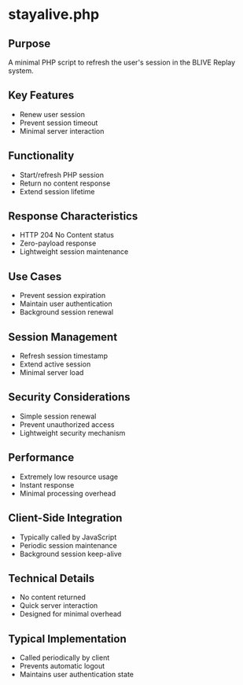 # stayalive.php

## Purpose
A minimal PHP script to refresh the user's session in the BLIVE Replay system.

## Key Features
- Renew user session
- Prevent session timeout
- Minimal server interaction

## Functionality
- Start/refresh PHP session
- Return no content response
- Extend session lifetime

## Response Characteristics
- HTTP 204 No Content status
- Zero-payload response
- Lightweight session maintenance

## Use Cases
- Prevent session expiration
- Maintain user authentication
- Background session renewal

## Session Management
- Refresh session timestamp
- Extend active session
- Minimal server load

## Security Considerations
- Simple session renewal
- Prevent unauthorized access
- Lightweight security mechanism

## Performance
- Extremely low resource usage
- Instant response
- Minimal processing overhead

## Client-Side Integration
- Typically called by JavaScript
- Periodic session maintenance
- Background session keep-alive

## Technical Details
- No content returned
- Quick server interaction
- Designed for minimal overhead

## Typical Implementation
- Called periodically by client
- Prevents automatic logout
- Maintains user authentication state

